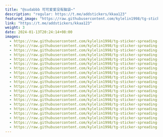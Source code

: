 ```yaml
---
title: "@sudabbb 可可爱爱没有脑袋~"
description: "regular: https://t.me/addstickers/kkaa123"
featured_image: "https://raw.githubusercontent.com/kylelin1998/tg-sticker-spreading-worldwide-images/main/img/d4dd9a53-2398-470e-b2c1-336c12b5cbdf.jpg"
link: "https://t.me/addstickers/kkaa123"
weight: 3
date: 2024-01-13T20:24:14+08:00
images:
  - https://raw.githubusercontent.com/kylelin1998/tg-sticker-spreading-worldwide-images/main/img/d4dd9a53-2398-470e-b2c1-336c12b5cbdf.jpg
  - https://raw.githubusercontent.com/kylelin1998/tg-sticker-spreading-worldwide-images/main/img/2723fdc6-e56f-45eb-9f36-ecb3320473f8.jpg
  - https://raw.githubusercontent.com/kylelin1998/tg-sticker-spreading-worldwide-images/main/img/124afdc5-8761-4fb2-bcdc-1d19e16bc350.jpg
  - https://raw.githubusercontent.com/kylelin1998/tg-sticker-spreading-worldwide-images/main/img/4dab6e1a-1d21-4721-9ce5-59f1609acac1.jpg
  - https://raw.githubusercontent.com/kylelin1998/tg-sticker-spreading-worldwide-images/main/img/8048a31b-3746-4295-874f-e1fc403e4da0.jpg
  - https://raw.githubusercontent.com/kylelin1998/tg-sticker-spreading-worldwide-images/main/img/18e372e7-7b9e-4e45-84c6-6696e7ad61d1.jpg
  - https://raw.githubusercontent.com/kylelin1998/tg-sticker-spreading-worldwide-images/main/img/464cf1aa-28ed-41e1-bee5-eb2f7de697f0.jpg
  - https://raw.githubusercontent.com/kylelin1998/tg-sticker-spreading-worldwide-images/main/img/a1cc194e-d812-4a8f-ad1c-ec852f66aad5.jpg
  - https://raw.githubusercontent.com/kylelin1998/tg-sticker-spreading-worldwide-images/main/img/5943b4a9-2808-42e6-a75a-8dddccd7cc9d.jpg
  - https://raw.githubusercontent.com/kylelin1998/tg-sticker-spreading-worldwide-images/main/img/11ec8514-cde7-465a-adcc-b6f34922b81a.jpg
  - https://raw.githubusercontent.com/kylelin1998/tg-sticker-spreading-worldwide-images/main/img/b7e80f06-0d41-4d95-a0c2-25e1efd60379.jpg
  - https://raw.githubusercontent.com/kylelin1998/tg-sticker-spreading-worldwide-images/main/img/90106b2d-27be-4a1a-bb13-2ec517dd973e.jpg
  - https://raw.githubusercontent.com/kylelin1998/tg-sticker-spreading-worldwide-images/main/img/c3c668dd-8b40-423b-9f84-4051817b67d1.jpg
  - https://raw.githubusercontent.com/kylelin1998/tg-sticker-spreading-worldwide-images/main/img/543663bd-c722-4a03-8993-90b8e9677fe5.jpg
  - https://raw.githubusercontent.com/kylelin1998/tg-sticker-spreading-worldwide-images/main/img/3c9771ae-9eac-4fd5-b248-99b46cb0066a.jpg
  - https://raw.githubusercontent.com/kylelin1998/tg-sticker-spreading-worldwide-images/main/img/3d3a4ee1-d258-4f51-bb96-06b5d0d2980d.jpg
  - https://raw.githubusercontent.com/kylelin1998/tg-sticker-spreading-worldwide-images/main/img/3901be76-1d8b-4d6f-abf0-91df11871ac1.jpg
  - https://raw.githubusercontent.com/kylelin1998/tg-sticker-spreading-worldwide-images/main/img/928bf7c7-77b4-491d-8e8c-937af78ba43b.jpg
  - https://raw.githubusercontent.com/kylelin1998/tg-sticker-spreading-worldwide-images/main/img/ff279c95-01d8-402b-8111-07501ac69057.jpg
  - https://raw.githubusercontent.com/kylelin1998/tg-sticker-spreading-worldwide-images/main/img/99f9ecc5-5318-42d6-a173-2b933dfa1dbd.jpg
---
```

